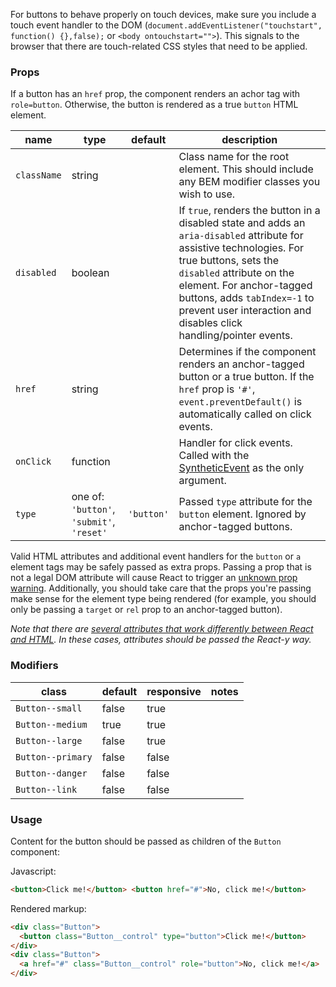 For buttons to behave properly on touch devices, make sure you include a touch event handler to the DOM (`document.addEventListener("touchstart", function() {},false);` or `<body ontouchstart="">`). This signals to the browser that there are touch-related CSS styles that need to be applied.

### Props

If a button has an `href` prop, the component renders an achor tag with `role=button`. Otherwise, the button is rendered as a true `button` HTML element.

| name        | type                                      | default    | description                                                                                                                                                                                                                                                                                               |
| ----------- | ----------------------------------------- | ---------- | --------------------------------------------------------------------------------------------------------------------------------------------------------------------------------------------------------------------------------------------------------------------------------------------------------- |
| `className` | string                                    |            | Class name for the root element. This should include any BEM modifier classes you wish to use.                                                                                                                                                                                                            |
| `disabled`  | boolean                                   |            | If `true`, renders the button in a disabled state and adds an `aria-disabled` attribute for assistive technologies. For true buttons, sets the `disabled` attribute on the element. For anchor-tagged buttons, adds `tabIndex=-1` to prevent user interaction and disables click handling/pointer events. |
| `href`      | string                                    |            | Determines if the component renders an anchor-tagged button or a true button. If the `href` prop is `'#'`, `event.preventDefault()` is automatically called on click events.                                                                                                                              |
| `onClick`   | function                                  |            | Handler for click events. Called with the [SyntheticEvent](https://facebook.github.io/react/docs/events.html) as the only argument.                                                                                                                                                                       |
| `type`      | one of: `'button'`, `'submit'`, `'reset'` | `'button'` | Passed `type` attribute for the `button` element. Ignored by anchor-tagged buttons.                                                                                                                                                                                                                       |

Valid HTML attributes and additional event handlers for the `button` or `a` element tags may be safely passed as extra props. Passing a prop that is not a legal DOM attribute will cause React to trigger an [unknown prop warning](https://facebook.github.io/react/warnings/unknown-prop.html). Additionally, you should take care that the props you're passing make sense for the element type being rendered (for example, you should only be passing a `target` or `rel` prop to an anchor-tagged button).

_Note that there are [several attributes that work differently between React and HTML](https://facebook.github.io/react/docs/dom-elements.html). In these cases, attributes should be passed the React-y way._

### Modifiers

| class             | default | responsive | notes |
| ----------------- | ------- | ---------- | ----- |
| `Button--small`   | false   | true       |       |
| `Button--medium`  | true    | true       |       |
| `Button--large`   | false   | true       |       |
| `Button--primary` | false   | false      |       |
| `Button--danger`  | false   | false      |       |
| `Button--link`    | false   | false      |       |

### Usage

Content for the button should be passed as children of the `Button` component:

Javascript:

```html
<button>Click me!</button> <button href="#">No, click me!</button>
```

Rendered markup:

```html
<div class="Button">
  <button class="Button__control" type="button">Click me!</button>
</div>
<div class="Button">
  <a href="#" class="Button__control" role="button">No, click me!</a>
</div>
```
